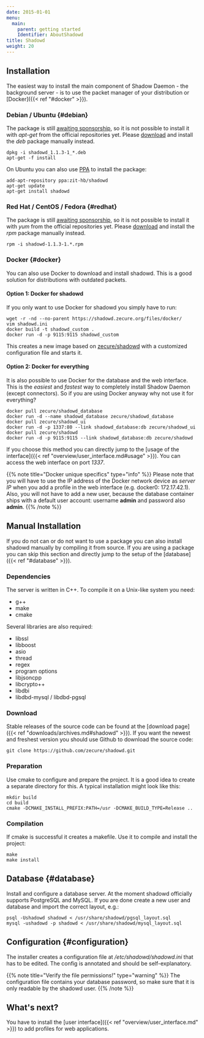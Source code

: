 ```yaml
---
date: 2015-01-01
menu:
  main:
    parent: getting started
    Identifier: AboutShadowd
title: Shadowd
weight: 20
---
```


## Installation

The easiest way to install the main component of Shadow Daemon - the background server - is to use the packet manager of your distribution or [Docker]({{< ref "#docker" >}}).

### Debian / Ubuntu {#debian}

The package is still [awaiting sponsorship](https://bugs.debian.org/cgi-bin/bugreport.cgi?bug=776012), so it is not possible to install it with *apt-get* from the official repositories yet.
Please [download](https://shadowd.zecure.org/files/debian/) and install the *deb* package manually instead.

    dpkg -i shadowd_1.1.3-1_*.deb
    apt-get -f install

On Ubuntu you can also use [PPA](https://help.ubuntu.com/community/PPA) to install the package:

    add-apt-repository ppa:zit-hb/shadowd
    apt-get update
    apt-get install shadowd

### Red Hat / CentOS / Fedora {#redhat}

The package is still [awaiting sponsorship](https://bugzilla.redhat.com/show_bug.cgi?id=1185662), so it is not possible to install it with *yum* from the official repositories yet.
Please [download](https://shadowd.zecure.org/files/redhat/) and install the *rpm* package manually instead.

    rpm -i shadowd-1.1.3-1.*.rpm

### Docker {#docker}

You can also use Docker to download and install shadowd.
This is a good solution for distributions with outdated packets.

#### Option 1: Docker for shadowd

If you only want to use Docker for shadowd you simply have to run:

    wget -r -nd --no-parent https://shadowd.zecure.org/files/docker/
    vim shadowd.ini
    docker build -t shadowd_custom .
    docker run -d -p 9115:9115 shadowd_custom

This creates a new image based on [zecure/shadowd](https://registry.hub.docker.com/u/zecure/shadowd/) with a customized configuration file and starts it.

#### Option 2: Docker for everything

It is also possible to use Docker for the database and the web interface.
This is the *easiest* and *fastest* way to completely install Shadow Daemon (except connectors).
So if you are using Docker anyway why not use it for everything?

    docker pull zecure/shadowd_database
    docker run -d --name shadowd_database zecure/shadowd_database
    docker pull zecure/shadowd_ui
    docker run -d -p 1337:80 --link shadowd_database:db zecure/shadowd_ui
    docker pull zecure/shadowd
    docker run -d -p 9115:9115 --link shadowd_database:db zecure/shadowd

If you choose this method you can directly jump to the [usage of the interface]({{< ref "overview/user_interface.md#usage" >}}).
You can access the web interface on port *1337*.

{{% note title="Docker unique specifics" type="info" %}}
Please note that you will have to use the IP address of the Docker network device as *server IP* when you add a profile in the web interface (e.g. docker0: 172.17.42.1).
Also, you will not have to add a new user, because the database container ships with a default user account: username **admin** and password also **admin**.
{{% /note %}}

## Manual Installation

If you do not can or do not want to use a package you can also install shadowd manually by compiling it from source.
If you are using a package you can skip this section and directly jump to the setup of the [database]({{< ref "#database" >}}).

### Dependencies

The server is written in C++. To compile it on a Unix-like system you need:

 * g++
 * make
 * cmake

Several libraries are also required:

 * libssl
 * libboost
  * asio
  * thread
  * regex
  * program options
 * libjsoncpp
 * libcrypto++
 * libdbi
 * libdbd-mysql / libdbd-pgsql

### Download

Stable releases of the source code can be found at the [download page]({{< ref "downloads/archives.md#shadowd" >}}).
If you want the newest and freshest version you should use Github to download the source code:

    git clone https://github.com/zecure/shadowd.git

### Preparation

Use cmake to configure and prepare the project.
It is a good idea to create a separate directory for this.
A typical installation might look like this:

    mkdir build
    cd build
    cmake -DCMAKE_INSTALL_PREFIX:PATH=/usr -DCMAKE_BUILD_TYPE=Release ..

### Compilation

If cmake is successful it creates a makefile.
Use it to compile and install the project:

    make
    make install

## Database {#database}

Install and configure a database server.
At the moment shadowd officially supports PostgreSQL and MySQL.
If you are done create a new user and database and import the correct layout, e.g.:

    psql -Ushadowd shadowd < /usr/share/shadowd/pgsql_layout.sql
    mysql -ushadowd -p shadowd < /usr/share/shadowd/mysql_layout.sql

## Configuration {#configuration}

The installer creates a configuration file at */etc/shadowd/shadowd.ini* that has to be edited.
The config is annotated and should be self-explanatory.

{{% note title="Verify the file permissions!" type="warning" %}}
The configuration file contains your database password, so make sure that it is only readable by the shadowd user.
{{% /note %}}

## What's next?
You have to install the [user interface]({{< ref "overview/user_interface.md" >}}) to add profiles for web applications.
